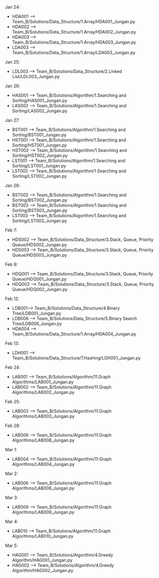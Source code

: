 Jan 24: 
* HDA001 --> Team_B/Solutions/Data_Structure/1.Array/HDA001_Jungan.py
* HDA002 --> Team_B/Solutions/Data_Structure/1.Array/HDA002_Jungan.py
* HDA003 --> Team_B/Solutions/Data_Structure/1.Array/HDA003_Jungan.py
* LDA003 --> Team_B/Solutions/Data_Structure/1.Array/LDA003_Jungan.py

Jan 25:
* LDL003 --> Team_B/Solutions/Data_Structure/2.Linked List/LDL003_Jungan.py

Jan 26:
* HAS001 --> Team_B/Solutions/Algorithm/1.Searching and Sorting/HAS001_Jungan.py
* LAS002 --> Team_B/Solutions/Algorithm/1.Searching and Sorting/LAS002_Jungan.py

Jan 27:
* BST001 --> Team_B/Solutions/Algorithm/1.Searching and Sorting/BST001_Jungan.py
* HST001 --> Team_B/Solutions/Algorithm/1.Searching and Sorting/HST001_Jungan.py
* HST002 --> Team_B/Solutions/Algorithm/1.Searching and Sorting/HST002_Jungan.py
* LST001 --> Team_B/Solutions/Algorithm/1.Searching and Sorting/LST001_Jungan.py
* LST002 --> Team_B/Solutions/Algorithm/1.Searching and Sorting/LST002_Jungan.py

Jan 28:
* BST002 --> Team_B/Solutions/Algorithm/1.Searching and Sorting/BST002_Jungan.py
* BST003 --> Team_B/Solutions/Algorithm/1.Searching and Sorting/BST003_Jungan.py
* LST003 --> Team_B/Solutions/Algorithm/1.Searching and Sorting/LST003_Jungan.py

Feb 7:
* HDS002 --> Team_B/Solutions/Data_Structure/3.Stack, Queue, Priority Queue/HDS002_Jungan.py
* HDS003 --> Team_B/Solutions/Data_Structure/3.Stack, Queue, Priority Queue/HDS003_Jungan.py

Feb 9:
* HDQ001 --> Team_B/Solutions/Data_Structure/3.Stack, Queue, Priority Queue/HDQ001_Jungan.py
* HDQ002 --> Team_B/Solutions/Data_Structure/3.Stack, Queue, Priority Queue/HDQ002_Jungan.py

Feb 12:
* LDB001--> Team_B/Solutions/Data_Structure/4.Binary Tree/LDB001_Jungan.py
* LDB006 --> Team_B/Solutions/Data_Structure/5.Binary Search Tree/LDB006_Jungan.py
* HDA004 --> Team_B/Solutions/Data_Structure/1.Array/HDA004_Jungan.py

Feb 13:
* LDH001 --> Team_B/Solutions/Data_Structure/7.Hashing/LDH001_Jungan.py

Feb 24:
* LAB001 --> Team_B/Solutions/Algorithm/11.Graph Algorithms/LAB001_Jungan.py
* LAB002 --> Team_B/Solutions/Algorithm/11.Graph Algorithms/LAB002_Jungan.py

Feb 25:
* LAB003 --> Team_B/Solutions/Algorithm/11.Graph Algorithms/LAB003_Jungan.py

Feb 28:
* LAB008 --> Team_B/Solutions/Algorithm/11.Graph Algorithms/LAB008_Jungan.py

Mar 1:
* LAB004 --> Team_B/Solutions/Algorithm/11.Graph Algorithms/LAB004_Jungan.py

Mar 2:
* LAB006 --> Team_B/Solutions/Algorithm/11.Graph Algorithms/LAB006_Jungan.py

Mar 3:
* LAB009 --> Team_B/Solutions/Algorithm/11.Graph Algorithms/LAB009_Jungan.py

Mar 4:
* LAB010 --> Team_B/Solutions/Algorithm/11.Graph Algorithms/LAB010_Jungan.py

Mar 5:
* HAG001 --> Team_B/Solutions/Algorithm/4.Greedy Algorithm/HAG001_Jungan.py
* HAG002 --> Team_B/Solutions/Algorithm/4.Greedy Algorithm/HAG002_Jungan.py
